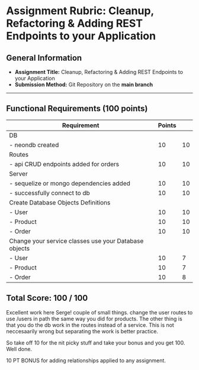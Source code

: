 # Assignment Rubric: Cleanup, Refactoring & Adding REST Endpoints to your Application

## General Information

- **Assignment Title:** Cleanup, Refactoring & Adding REST Endpoints to your Application
- **Submission Method:** Git Repository on the **main branch**

---

## Functional Requirements (100 points)

| Requirement                                           | Points |     |
| ----------------------------------------------------- | ------ | --- |
| DB                                                    |        |     |
| - neondb created                                      | 10     | 10  |
| Routes                                                |        |     |
| - api CRUD endpoints added for orders                 | 10     | 10  |
| Server                                                |        |     |
| - sequelize or mongo dependencies added               | 10     | 10  |
| - successfully connect to db                          | 10     | 10  |
| Create Database Objects Definitions                   |        |     |
| - User                                                | 10     | 10  |
| - Product                                             | 10     | 10  |
| - Order                                               | 10     | 10  |
| Change your service classes use your Database objects |        |     |
| - User                                                | 10     | 7   |
| - Product                                             | 10     | 7   |
| - Order                                               | 10     | 8   |

## Total Score: 100 / 100

Excellent work here Serge! couple of small things. change the user routes to use
/users in path the same way you did for products. The other thing is that you do the db work in the routes instead of a service. This is not neccesaarily wrong but separating the work is better practice.

So take off 10 for the nit picky stuff and take your bonus and you get 100. Well done.

10 PT BONUS for adding relationships applied to any assignment.
